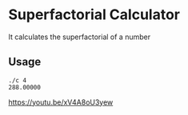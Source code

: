 # Superfactorial Calculator

It calculates the superfactorial of a number

## Usage

```
./c 4
288.00000
```

https://youtu.be/xV4A8oU3yew
